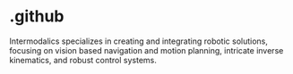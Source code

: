 # .github
Intermodalics specializes in creating and integrating robotic solutions, focusing on vision based navigation and motion planning, intricate inverse kinematics, and robust control systems.
